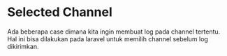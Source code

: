 # Selected Channel

Ada beberapa case dimana kita ingin membuat log pada channel tertentu. Hal ini bisa dilakukan pada laravel untuk memilih channel sebelum log dikirimkan.